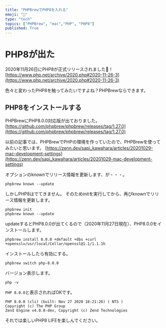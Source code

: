 ```yaml
---
title: "PHPBrewでPHP8を入れる"
emoji: "🐘"
type: "tech"
topics: ["PHPBrew", "mac","PHP", "PHP8"]
published: True
---
```


# PHP8が出た

2020年11月26日にPHP8が正式リリースされました🎉！
[https://www.php.net/archive/2020.php#2020-11-26-3](https://www.php.net/archive/2020.php#2020-11-26-3)

色々と変わったPHP8を触ってみたいですよね？PHPBrewならできます。


## PHP8をインストールする

PHPBrewにPHP8.0.0対応版が出ておりました。
[https://github.com/phpbrew/phpbrew/releases/tag/1.27.0](https://github.com/phpbrew/phpbrew/releases/tag/1.27.0)

以前の記事では、PHPBrewでPHPの環境を作っていたので、PHPBrewを使ってみたいと思います。
[https://zenn.dev/sapi_kawahara/articles/20201029-mac-development-settings](https://zenn.dev/sapi_kawahara/articles/20201029-mac-development-settings)


オプションのknownでリリース情報を更新します、が・・・。

```
phpbrew known --update
```
しかしPHP8はでてきません。
そのためinitを実行してから、再びknownでリリース情報を更新します。

```
phpbrew init
phpbrew known --update
```

updateするとPHP8.0.0が出てくるので（2020年11月27日現在）、PHP8.0.0をインストールします。

```
phpbrew install 8.0.0 +default +dbs +curl +openssl=/usr/local/Cellar/openssl@1.1/1.1.1h
```

インストールしたら有効にする。
```
phpbrew switch php-8.0.0
```

バージョン表示します。
```
php -v
```

`PHP 8.0.0`と表示されればOKです。

```
PHP 8.0.0 (cli) (built: Nov 27 2020 18:21:26) ( NTS )
Copyright (c) The PHP Group
Zend Engine v4.0.0-dev, Copyright (c) Zend Technologies
```


それでは楽しいPHP8 LIFEを楽しんでください。
